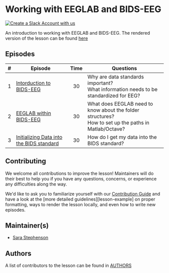 # Working with EEGLAB and BIDS-EEG

[![Create a Slack Account with us](https://img.shields.io/badge/Create_Slack_Account-The_Carpentries-071159.svg)](https://swc-slack-invite.herokuapp.com/)

An introduction to working with EEGLAB and BIDS-EEG. The rendered version of the lesson can be found [here](https://bucanl.github.io/SDC-BIDS-EEG-EEGLAB/)

## Episodes

| # | Episode | Time | Questions |
| ---- | ---- | :----: | ---- |
| 1 | [Intorduction to BIDS-EEG](https://carpentries-incubator.github.io/SDC-BIDS-EEG-EEGLAB/01-intro_BIDS_EEG/index.html) | 30 | Why are data standards important? <br> What information needs to be standardized for EEG? |
| 2 | [EEGLAB within BIDS-EEG](https://carpentries-incubator.github.io/SDC-BIDS-EEG-EEGLAB/02-data_property/index.html) | 30 | What does EEGLAB need to know about the folder structures? <br> How to set up the paths in Matlab/Octave? | 
| 3 | [Initializing Data into the BIDS standard](https://carpentries-incubator.github.io/SDC-BIDS-EEG-EEGLAB/03-BIDS_init_EEG_EEGLAB/index.html) | 30 | How do I get my data into the BIDS standard? | 

## Contributing

We welcome all contributions to improve the lesson! Maintainers will do their best to help you if you have any
questions, concerns, or experience any difficulties along the way.

We'd like to ask you to familiarize yourself with our [Contribution Guide](CONTRIBUTING.md) and have a look at
the [more detailed guidelines][lesson-example] on proper formatting, ways to render the lesson locally, and even
how to write new episodes.

## Maintainer(s)

* [Sara Stephenson](https://github.com/SaraStephenson)

## Authors

A list of contributors to the lesson can be found in [AUTHORS](AUTHORS)


